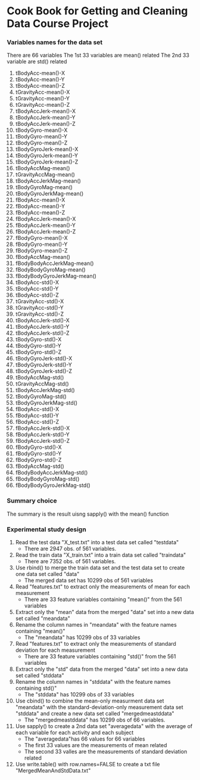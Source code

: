 Cook Book for Getting and Cleaning Data Course Project
======================

### Variables names for the data set
There are 66 variables
The 1st 33 variables are mean() related
The 2nd 33 variable are std() related

1. tBodyAcc-mean()-X           
2. tBodyAcc-mean()-Y           
3. tBodyAcc-mean()-Z           
4. tGravityAcc-mean()-X       
5. tGravityAcc-mean()-Y        
6. tGravityAcc-mean()-Z        
7. tBodyAccJerk-mean()-X       
8. tBodyAccJerk-mean()-Y      
9. tBodyAccJerk-mean()-Z     
10. tBodyGyro-mean()-X          
11. tBodyGyro-mean()-Y          
12. tBodyGyro-mean()-Z
13. tBodyGyroJerk-mean()-X      
14. tBodyGyroJerk-mean()-Y      
15. tBodyGyroJerk-mean()-Z      
16. tBodyAccMag-mean()         
17. tGravityAccMag-mean()       
18. tBodyAccJerkMag-mean()      
19. tBodyGyroMag-mean()         
20. tBodyGyroJerkMag-mean()    
21. fBodyAcc-mean()-X           
22. fBodyAcc-mean()-Y           
23. fBodyAcc-mean()-Z           
24. fBodyAccJerk-mean()-X      
25. fBodyAccJerk-mean()-Y       
26. fBodyAccJerk-mean()-Z       
27. fBodyGyro-mean()-X          
28. fBodyGyro-mean()-Y         
29. fBodyGyro-mean()-Z          
30. fBodyAccMag-mean()          
31. fBodyBodyAccJerkMag-mean()  
32. fBodyBodyGyroMag-mean()    
33. fBodyBodyGyroJerkMag-mean() 
34. tBodyAcc-std()-X            
35. tBodyAcc-std()-Y            
36. tBodyAcc-std()-Z  
37. tGravityAcc-std()-X         
38. tGravityAcc-std()-Y         
39. tGravityAcc-std()-Z         
40. tBodyAccJerk-std()-X       
41. tBodyAccJerk-std()-Y        
42. tBodyAccJerk-std()-Z        
43. tBodyGyro-std()-X           
44. tBodyGyro-std()-Y 
45. tBodyGyro-std()-Z           
46. tBodyGyroJerk-std()-X       
47. tBodyGyroJerk-std()-Y       
48. tBodyGyroJerk-std()-Z      
49. tBodyAccMag-std()           
50. tGravityAccMag-std()        
51. tBodyAccJerkMag-std()       
52. tBodyGyroMag-std()        
53. tBodyGyroJerkMag-std()      
54. fBodyAcc-std()-X            
55. fBodyAcc-std()-Y            
56. fBodyAcc-std()-Z          
57. fBodyAccJerk-std()-X        
58. fBodyAccJerk-std()-Y        
59. fBodyAccJerk-std()-Z        
60. fBodyGyro-std()-X         
61. fBodyGyro-std()-Y           
62. fBodyGyro-std()-Z           
63. fBodyAccMag-std()           
64. fBodyBodyAccJerkMag-std() 
65. fBodyBodyGyroMag-std()      
66. fBodyBodyGyroJerkMag-std() 

### Summary choice
The summary is the result uisng sapply() with the mean() function

### Experimental study design
1. Read the test data "X_test.txt" into a test data set called "testdata"
	* There are 2947 obs. of 561 variables.
2. Read the train data "X_train.txt" into a train data set called "traindata"
	* There are 7352 obs. of 561 variables.
3. Use rbind() to merge the train data set and the test data set to create one data set called "data"
	* The merged data set has 10299 obs of 561 variables
4. Read "features.txt" to extract only the measurements of mean for each measurement
	* There are 33 feature variables containing "mean()" from the 561 variables 
5. Extract only the "mean" data from the merged "data" set into a new data set called "meandata"
6. Rename the column names in "meandata" with the feature names containing "mean()"
	* The "meandata" has 10299 obs of 33 variables 
7. Read "features.txt" to extract only the measurements of standard deviation for each measurement
	* There are 33 feature variables containing "std()" from the 561 variables 
8. Extract only the "std" data from the merged "data" set into a new data set called "stddata"
9. Rename the column names in "stddata" with the feature names containing std()"
	* The "stddata" has 10299 obs of 33 variables 
10. Use cbind() to combine the mean-only measurment data set "meandata" with the standard-deviation-only measurement data set "stddata" and create a new data set called "mergedmeastddata" 
	* The "mergedmeastddata" has 10299 obs of 66 variables.
11. Use sapply() to create a 2nd data set "averagedata" with the average of each variable for each activity and each subject
	* The "averagedata"has 66 values for 66 variables
	* The first 33 values are the measurements of mean related
	* The second 33 valles are the measurements of standard deviation related
12. Use write.table() with row.names=FALSE to create a txt file "MergedMeanAndStdData.txt"